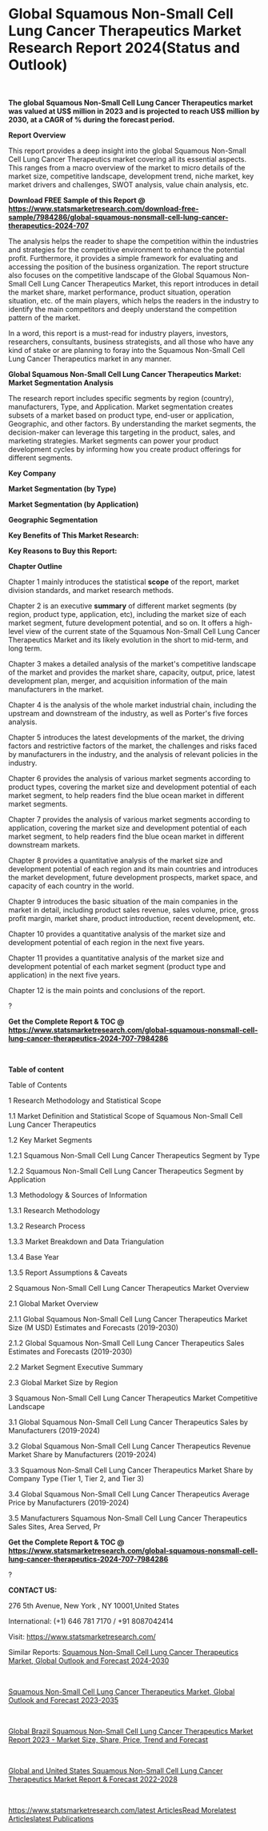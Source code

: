 <h1>Global Squamous Non-Small Cell Lung Cancer Therapeutics Market Research Report 2024(Status and Outlook)</h1><br/><p><strong>The global Squamous Non-Small Cell Lung Cancer Therapeutics market was valued at US$ million in 2023 and is projected to reach US$ million by 2030, at a <strong>CAGR</strong> of % during the forecast period.</strong></p>
 
 
 
 <p><strong>Report Overview</strong></p>
 
 
 
 <p>This report provides a deep insight into the global Squamous Non-Small Cell Lung Cancer Therapeutics market covering all its essential aspects. This ranges from a macro overview of the market to micro details of the market size, competitive landscape, development trend, niche market, key market drivers and challenges, SWOT analysis, value chain analysis, etc.</p>
 
 
 
 <p><strong>Download FREE Sample of this Report @ <a href="https://www.statsmarketresearch.com/download-free-sample/7984286/global-squamous-nonsmall-cell-lung-cancer-therapeutics-2024-707">https://www.statsmarketresearch.com/download-free-sample/7984286/global-squamous-nonsmall-cell-lung-cancer-therapeutics-2024-707</a></strong></p>
 
 
 
 <p>The analysis helps the reader to shape the competition within the industries and strategies for the competitive environment to enhance the potential profit. Furthermore, it provides a simple framework for evaluating and accessing the position of the business organization. The report structure also focuses on the competitive landscape of the Global Squamous Non-Small Cell Lung Cancer Therapeutics Market, this report introduces in detail the market share, market performance, product situation, operation situation, etc. of the main players, which helps the readers in the industry to identify the main competitors and deeply understand the competition pattern of the market.</p>
 
 
 
 <p>In a word, this report is a must-read for industry players, investors, researchers, consultants, business strategists, and all those who have any kind of stake or are planning to foray into the Squamous Non-Small Cell Lung Cancer Therapeutics market in any manner.</p>
 
 
 
 <p><strong>Global Squamous Non-Small Cell Lung Cancer Therapeutics Market: Market Segmentation Analysis</strong></p>
 
 
 
 <p>The research report includes specific segments by region (country), manufacturers, Type, and Application. Market segmentation creates subsets of a market based on product type, end-user or application, Geographic, and other factors. By understanding the market segments, the decision-maker can leverage this targeting in the product, sales, and marketing strategies. Market segments can power your product development cycles by informing how you create product offerings for different segments.</p>
 
 
 
 <p><strong>Key Company</strong></p>
 
 
 
 <p><strong>Market Segmentation (by Type)</strong></p>
 
 
 
 <p><strong>Market Segmentation (<strong>by Application</strong>)</strong></p>
 
 
 
 <p><strong>Geographic Segmentation</strong></p>
 
 
 
 <p><strong>Key Benefits of This Market Research:</strong></p>
 
 
 
 <p><strong>Key <strong>Reasons to Buy</strong> this Report:</strong></p>
 
 
 
 <p><strong>Chapter Outline</strong></p>
 
 
 
 <p>Chapter 1 mainly introduces the statistical <strong>scope</strong> of the report, market division standards, and market research methods.</p>
 
 
 
 <p>Chapter 2 is an executive <strong>summary</strong> of different market segments (by region, product type, application, etc), including the market size of each market segment, future development potential, and so on. It offers a high-level view of the current state of the Squamous Non-Small Cell Lung Cancer Therapeutics Market and its likely evolution in the short to mid-term, and long term.</p>
 
 
 
 <p>Chapter 3 makes a detailed analysis of the market&#39;s competitive landscape of the market and provides the market share, capacity, output, price, latest development plan, merger, and acquisition information of the main manufacturers in the market.</p>
 
 
 
 <p>Chapter 4 is the analysis of the whole market industrial chain, including the upstream and downstream of the industry, as well as Porter&#39;s five forces analysis.</p>
 
 
 
 <p>Chapter 5 introduces the latest developments of the market, the driving factors and restrictive factors of the market, the challenges and risks faced by manufacturers in the industry, and the analysis of relevant policies in the industry.</p>
 
 
 
 <p>Chapter 6 provides the analysis of various market segments according to product types, covering the market size and development potential of each market segment, to help readers find the blue ocean market in different market segments.</p>
 
 
 
 <p>Chapter 7 provides the analysis of various market segments according to application, covering the market size and development potential of each market segment, to help readers find the blue ocean market in different downstream markets.</p>
 
 
 
 <p>Chapter 8 provides a quantitative analysis of the market size and development potential of each region and its main countries and introduces the market development, future development prospects, market space, and capacity of each country in the world.</p>
 
 
 
 <p>Chapter 9 introduces the basic situation of the main companies in the market in detail, including product sales revenue, sales volume, price, gross profit margin, market share, product introduction, recent development, etc.</p>
 
 
 
 <p>Chapter 10 provides a quantitative analysis of the market size and development potential of each region in the next five years.</p>
 
 
 
 <p>Chapter 11 provides a quantitative analysis of the market size and development potential of each market segment (product type and application) in the next five years.</p>
 
 
 
 <p>Chapter 12 is the main points and conclusions of the report.</p>
 
 
 
 <p>? </p>
 
 
 
 <div><b>Get the Complete Report & TOC @ <a href="https://www.statsmarketresearch.com/global-squamous-nonsmall-cell-lung-cancer-therapeutics-2024-707-7984286">https://www.statsmarketresearch.com/global-squamous-nonsmall-cell-lung-cancer-therapeutics-2024-707-7984286</a></b></div>
 
 
 
 <p><br />
 
 <b>Table of content</b></p>
 
 
 
 <p>Table of Contents<br />
 
 1 Research Methodology and Statistical Scope<br />
 
 1.1 Market Definition and Statistical Scope of Squamous Non-Small Cell Lung Cancer Therapeutics<br />
 
 1.2 Key Market Segments<br />
 
 1.2.1 Squamous Non-Small Cell Lung Cancer Therapeutics Segment by Type<br />
 
 1.2.2 Squamous Non-Small Cell Lung Cancer Therapeutics Segment by Application<br />
 
 1.3 Methodology & Sources of Information<br />
 
 1.3.1 Research Methodology<br />
 
 1.3.2 Research Process<br />
 
 1.3.3 Market Breakdown and Data Triangulation<br />
 
 1.3.4 Base Year<br />
 
 1.3.5 Report Assumptions & Caveats<br />
 
 2 Squamous Non-Small Cell Lung Cancer Therapeutics Market Overview<br />
 
 2.1 Global Market Overview<br />
 
 2.1.1 Global Squamous Non-Small Cell Lung Cancer Therapeutics Market Size (M USD) Estimates and Forecasts (2019-2030)<br />
 
 2.1.2 Global Squamous Non-Small Cell Lung Cancer Therapeutics Sales Estimates and Forecasts (2019-2030)<br />
 
 2.2 Market Segment Executive Summary<br />
 
 2.3 Global Market Size by Region<br />
 
 3 Squamous Non-Small Cell Lung Cancer Therapeutics Market Competitive Landscape<br />
 
 3.1 Global Squamous Non-Small Cell Lung Cancer Therapeutics Sales by Manufacturers (2019-2024)<br />
 
 3.2 Global Squamous Non-Small Cell Lung Cancer Therapeutics Revenue Market Share by Manufacturers (2019-2024)<br />
 
 3.3 Squamous Non-Small Cell Lung Cancer Therapeutics Market Share by Company Type (Tier 1, Tier 2, and Tier 3)<br />
 
 3.4 Global Squamous Non-Small Cell Lung Cancer Therapeutics Average Price by Manufacturers (2019-2024)<br />
 
 3.5 Manufacturers Squamous Non-Small Cell Lung Cancer Therapeutics Sales Sites, Area Served, Pr</p>
 
 
 
 <div><b>Get the Complete Report & TOC @ <a href="https://www.statsmarketresearch.com/global-squamous-nonsmall-cell-lung-cancer-therapeutics-2024-707-7984286">https://www.statsmarketresearch.com/global-squamous-nonsmall-cell-lung-cancer-therapeutics-2024-707-7984286</a></b></div>
 
 
 
 <p>? </p>
 
 
 
 <p><b>CONTACT US:</b><br />
 
 276 5th Avenue, New York , NY 10001,United States<br />
 
 International: (+1) 646 781 7170 / +91 8087042414<br />
 
 Visit: <a href="https://www.statsmarketresearch.com/">https://www.statsmarketresearch.com/</a><br />
 
 Similar Reports: <a href="https://www.statsmarketresearch.com/global-squamous-nonsmall-cell-lung-cancer-therapeutics-2024-707-7984286">Squamous Non-Small Cell Lung Cancer Therapeutics Market, Global Outlook and Forecast 2024-2030</a><br />
 
 <br />
 
 <a href="https://www.statsmarketresearch.com/global-squamous-nonsmall-cell-lung-cancer-therapeutics-2024-707-7984286">Squamous Non-Small Cell Lung Cancer Therapeutics Market, Global Outlook and Forecast 2023-2035</a><br />
 
 <br />
 
 <a href="https://www.statsmarketresearch.com/global-squamous-nonsmall-cell-lung-cancer-therapeutics-2024-707-7984286">Global Brazil Squamous Non-Small Cell Lung Cancer Therapeutics Market Report 2023 - Market Size, Share, Price, Trend and Forecast</a><br />
 
 <br />
 
 <a href="https://www.statsmarketresearch.com/global-squamous-nonsmall-cell-lung-cancer-therapeutics-2024-707-7984286">Global and United States Squamous Non-Small Cell Lung Cancer Therapeutics Market Report & Forecast 2022-2028</a><br />
 
 <br />
 
 <a href="https://gyeongbokgung.com">https://www.statsmarketresearch.com/</a><a href="https://hallyeomaritime.com">latest Articles</a><a href="https://jingwansa.com">Read More</a><a href="https://nguoiviet.jp/">latest Articles</a><a href="https://www.intelmarketresearch.com/">latest Publications</a></p>